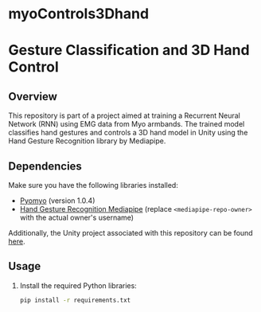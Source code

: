 # myoControls3Dhand

# Gesture Classification and 3D Hand Control

## Overview

This repository is part of a project aimed at training a Recurrent Neural Network (RNN) using EMG data from Myo armbands. The trained model classifies hand gestures and controls a 3D hand model in Unity using the Hand Gesture Recognition library by Mediapipe.

## Dependencies

Make sure you have the following libraries installed:

- [Pyomyo](https://github.com/danielbarteit/pyomyo) (version 1.0.4)
- [Hand Gesture Recognition Mediapipe](https://github.com/<mediapipe-repo-owner>/hand-gesture-recognition-mediapipe) (replace `<mediapipe-repo-owner>` with the actual owner's username)

Additionally, the Unity project associated with this repository can be found [here](<link-to-unity-project>).

## Usage

1. Install the required Python libraries:

   ```bash
   pip install -r requirements.txt
